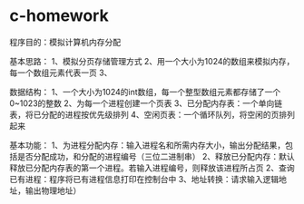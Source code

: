 # c-homework
程序目的：模拟计算机内存分配

基本思路：
1、模拟分页存储管理方式
2、用一个大小为1024的数组来模拟内存，每一个数组元素代表一页
3、

数据结构：
1、一个大小为1024的int数组，每一个整型数组元素都存储了一个0~1023的整数
2、为每一个进程创建一个页表
3、已分配内存表：一个单向链表，将已分配的进程按优先级排列
4、空闲页表：一个循环队列，将空闲的页排列起来

基本功能：
1、为进程分配内存：输入进程名和所需内存大小，输出分配结果，包括是否分配成功，和分配的进程编号（三位二进制串）
2、释放已分配内存：默认释放已分配内存表的第一个进程。若输入进程编号，则释放该进程所占页
2、查询已有进程：程序将已有进程信息打印在控制台中
3、地址转换：请求输入逻辑地址，输出物理地址）


